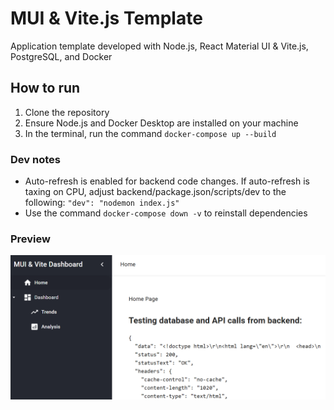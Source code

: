 # MUI & Vite.js Template

Application template developed with Node.js, React Material UI & Vite.js, PostgreSQL, and Docker

## How to run

1. Clone the repository
2. Ensure Node.js and Docker Desktop are installed on your machine
3. In the terminal, run the command `docker-compose up --build`

### Dev notes
- Auto-refresh is enabled for backend code changes. If auto-refresh is taxing on CPU, adjust backend/package.json/scripts/dev to the following: `"dev": "nodemon index.js"`
- Use the command `docker-compose down -v` to reinstall dependencies

### Preview

![Dashboard default layout](docs/image.png)